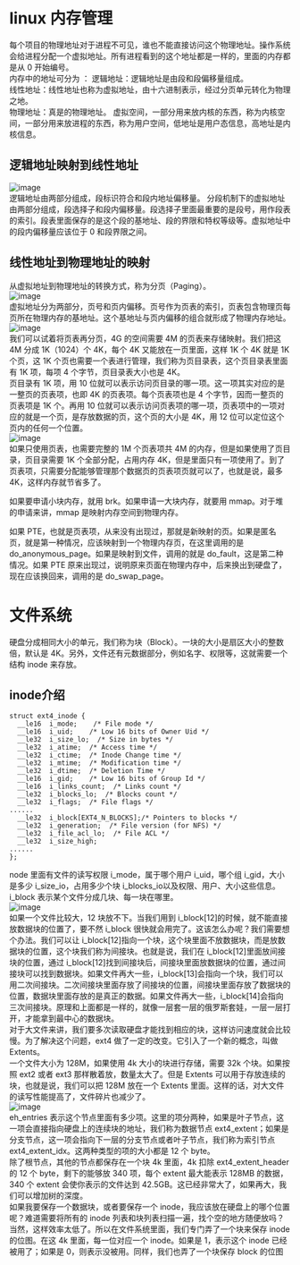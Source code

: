 # linux 内存管理

每个项目的物理地址对于进程不可见，谁也不能直接访问这个物理地址。操作系统会给进程分配一个虚拟地址。所有进程看到的这个地址都是一样的，里面的内存都是从 0 开始编号。  
内存中的地址可分为 ： 
  逻辑地址：逻辑地址是由段和段偏移量组成。  
  线性地址：线性地址也称为虚拟地址，由十六进制表示，经过分页单元转化为物理之地。  
  物理地址：真是的物理地址。 
虚拟空间，一部分用来放内核的东西，称为内核空间，一部分用来放进程的东西，称为用户空间，低地址是用户态信息，高地址是内核信息。
## 逻辑地址映射到线性地址
![image](https://github.com/yanlongLv/notes/blob/main/linux/duan1.jpg)   
逻辑地址由两部分组成，段标识符合和段内地址偏移量。 
分段机制下的虚拟地址由两部分组成，段选择子和段内偏移量。段选择子里面最重要的是段号，用作段表的索引。段表里面保存的是这个段的基地址、段的界限和特权等级等。虚拟地址中的段内偏移量应该位于 0 和段界限之间。  

## 线性地址到物理地址的映射    

从虚拟地址到物理地址的转换方式，称为分页（Paging）。  
![image](https://github.com/yanlongLv/notes/blob/main/linux/xuni1.jpg)  
虚拟地址分为两部分，页号和页内偏移。页号作为页表的索引，页表包含物理页每页所在物理内存的基地址。这个基地址与页内偏移的组合就形成了物理内存地址。  
![image](https://github.com/yanlongLv/notes/blob/main/linux/yishe.jpg)  
我们可以试着将页表再分页，4G 的空间需要 4M 的页表来存储映射。我们把这 4M 分成 1K（1024）个 4K，每个 4K 又能放在一页里面，这样 1K 个 4K 就是 1K 个页，这 1K 个页也需要一个表进行管理，我们称为页目录表，这个页目录表里面有 1K 项，每项 4 个字节，页目录表大小也是 4K。  
页目录有 1K 项，用 10 位就可以表示访问页目录的哪一项。这一项其实对应的是一整页的页表项，也即 4K 的页表项。每个页表项也是 4 个字节，因而一整页的页表项是 1K 个。再用 10 位就可以表示访问页表项的哪一项，页表项中的一项对应的就是一个页，是存放数据的页，这个页的大小是 4K，用 12 位可以定位这个页内的任何一个位置。  
![image](https://github.com/yanlongLv/notes/blob/main/linux/page.jpg)  
如果只使用页表，也需要完整的 1M 个页表项共 4M 的内存，但是如果使用了页目录，页目录需要 1K 个全部分配，占用内存 4K，但是里面只有一项使用了。到了页表项，只需要分配能够管理那个数据页的页表项页就可以了，也就是说，最多 4K，这样内存就节省多了。  

如果要申请小块内存，就用 brk。如果申请一大块内存，就要用 mmap。对于堆的申请来讲，mmap 是映射内存空间到物理内存。

如果 PTE，也就是页表项，从来没有出现过，那就是新映射的页。如果是匿名页，就是第一种情况，应该映射到一个物理内存页，在这里调用的是 do_anonymous_page。如果是映射到文件，调用的就是 do_fault，这是第二种情况。如果 PTE 原来出现过，说明原来页面在物理内存中，后来换出到硬盘了，现在应该换回来，调用的是 do_swap_page。  
# 文件系统
硬盘分成相同大小的单元，我们称为块（Block）。一块的大小是扇区大小的整数倍，默认是 4K。另外，文件还有元数据部分，例如名字、权限等，这就需要一个结构 inode 来存放。
## inode介绍
```
struct ext4_inode {
  __le16  i_mode;    /* File mode */
  __le16  i_uid;    /* Low 16 bits of Owner Uid */
  __le32  i_size_lo;  /* Size in bytes */
  __le32  i_atime;  /* Access time */
  __le32  i_ctime;  /* Inode Change time */
  __le32  i_mtime;  /* Modification time */
  __le32  i_dtime;  /* Deletion Time */
  __le16  i_gid;    /* Low 16 bits of Group Id */
  __le16  i_links_count;  /* Links count */
  __le32  i_blocks_lo;  /* Blocks count */
  __le32  i_flags;  /* File flags */
......
  __le32  i_block[EXT4_N_BLOCKS];/* Pointers to blocks */
  __le32  i_generation;  /* File version (for NFS) */
  __le32  i_file_acl_lo;  /* File ACL */
  __le32  i_size_high;
......
};
```

node 里面有文件的读写权限 i_mode，属于哪个用户 i_uid，哪个组 i_gid，大小是多少 i_size_io，占用多少个块 i_blocks_io以及权限、用户、大小这些信息。i_block 表示某个文件分成几块、每一块在哪里。  
![image](https://github.com/yanlongLv/notes/blob/main/linux/fileblock.jpg)  
如果一个文件比较大，12 块放不下。当我们用到 i_block[12]的时候，就不能直接放数据块的位置了，要不然 i_block 很快就会用完了。这该怎么办呢？我们需要想个办法。我们可以让 i_block[12]指向一个块，这个块里面不放数据块，而是放数据块的位置，这个块我们称为间接块。也就是说，我们在 i_block[12]里面放间接块的位置，通过 i_block[12]找到间接块后，间接块里面放数据块的位置，通过间接块可以找到数据块。如果文件再大一些，i_block[13]会指向一个块，我们可以用二次间接块。二次间接块里面存放了间接块的位置，间接块里面存放了数据块的位置，数据块里面存放的是真正的数据。如果文件再大一些，i_block[14]会指向三次间接块。原理和上面都是一样的，就像一层套一层的俄罗斯套娃，一层一层打开，才能拿到最中心的数据块。  
对于大文件来讲，我们要多次读取硬盘才能找到相应的块，这样访问速度就会比较慢。为了解决这个问题，ext4 做了一定的改变。它引入了一个新的概念，叫做 Extents。  
一个文件大小为 128M，如果使用 4k 大小的块进行存储，需要 32k 个块。如果按照 ext2 或者 ext3 那样散着放，数量太大了。但是 Extents 可以用于存放连续的块，也就是说，我们可以把 128M 放在一个 Extents 里面。这样的话，对大文件的读写性能提高了，文件碎片也减少了。  
![image](https://github.com/yanlongLv/notes/blob/main/linux/exents.jpg)  
eh_entries 表示这个节点里面有多少项。这里的项分两种，如果是叶子节点，这一项会直接指向硬盘上的连续块的地址，我们称为数据节点 ext4_extent；如果是分支节点，这一项会指向下一层的分支节点或者叶子节点，我们称为索引节点 ext4_extent_idx。这两种类型的项的大小都是 12 个 byte。  
除了根节点，其他的节点都保存在一个块 4k 里面，4k 扣除 ext4_extent_header 的 12 个 byte，剩下的能够放 340 项，每个 extent 最大能表示 128MB 的数据，340 个 extent 会使你表示的文件达到 42.5GB。这已经非常大了，如果再大，我们可以增加树的深度。  
如果我要保存一个数据块，或者要保存一个 inode，我应该放在硬盘上的哪个位置呢？难道需要将所有的 inode 列表和块列表扫描一遍，找个空的地方随便放吗？当然，这样效率太低了。所以在文件系统里面，我们专门弄了一个块来保存 inode 的位图。在这 4k 里面，每一位对应一个 inode。如果是 1，表示这个 inode 已经被用了；如果是 0，则表示没被用。同样，我们也弄了一个块保存 block 的位图